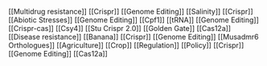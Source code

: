 [[Multidrug resistance]]
[[Crispr]]
[[Genome Editing]]
[[Salinity]]
[[Crispr]]
[[Abiotic Stresses]]
[[Genome Editing]]
[[Cpf1]]
[[tRNA]]
[[Genome Editing]]
[[Crispr-cas]]
[[Csy4]]
[[Stu Crispr 2.0]]
[[Golden Gate]]
[[Cas12a]]
[[Disease resistance]]
[[Banana]]
[[Crispr]]
[[Genome Editing]]
[[Musadmr6 Orthologues]]
[[Agriculture]]
[[Crop]]
[[Regulation]]
[[Policy]]
[[Crispr]]
[[Genome Editing]]
[[Cas12a]]
